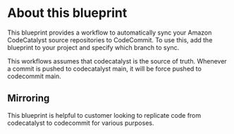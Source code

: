 # About this blueprint

This blueprint provides a workflow to automatically sync your Amazon CodeCatalyst source repositories to CodeCommit. To use this, add the blueprint to
your project and specify which branch to sync.

This workflows assumes that codecatalyst is the source of truth. Whenever a commit is pushed to codecatalyst main, it will be force pushed to
codecommit main.

## Mirroring

This blueprint is helpful to customer looking to replicate code from codecatalyst to codecommit for various purposes.
